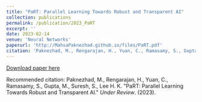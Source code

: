 ```yaml
---
title: "PaRT: Parallel Learning Towards Robust and Transparent AI"
collection: publications
permalink: /publication/2023_PaRT
excerpt: ''
date: 2023-02-14
venue: 'Neural Networks'
paperurl: 'http://MahsaPaknezhad.github.io/files/PaRT.pdf'
citation: 'Paknezhad, M., Rengarajan, H., Yuan, C., Ramasamy, S., Gupta, M., Suresh, S., Lee H. K. &quot; PaRT: Parallel Learning Towards Robust and Transparent AI. &quot; <i>Neural Network</i>. (2023).'
---
```



[Download paper here](http://MahsaPaknezhad.github.io/files/PaRT.pdf)

Recommended citation: Paknezhad, M., Rengarajan, H., Yuan, C., Ramasamy, S., Gupta, M., Suresh, S., Lee H. K. "PaRT: Parallel Learning Towards Robust and Transparent AI." <i>Under Review</i>. (2023).

